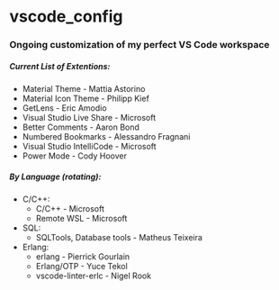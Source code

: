 # vscode_config
### Ongoing customization of my perfect VS Code workspace

##### Current List of Extentions:
- Material Theme - Mattia Astorino
- Material Icon Theme - Philipp Kief
- GetLens - Eric Amodio
- Visual Studio Live Share - Microsoft
- Better Comments - Aaron Bond
- Numbered Bookmarks - Alessandro Fragnani
- Visual Studio IntelliCode - Microsoft
- Power Mode - Cody Hoover

##### By Language (rotating):
* C/C++:
  - C/C++ - Microsoft
  - Remote WSL - Microsoft
* SQL:
  - SQLTools, Database tools - Matheus Teixeira
* Erlang:
  - erlang - Pierrick Gourlain
  - Erlang/OTP - Yuce Tekol
  - vscode-linter-erlc - Nigel Rook
